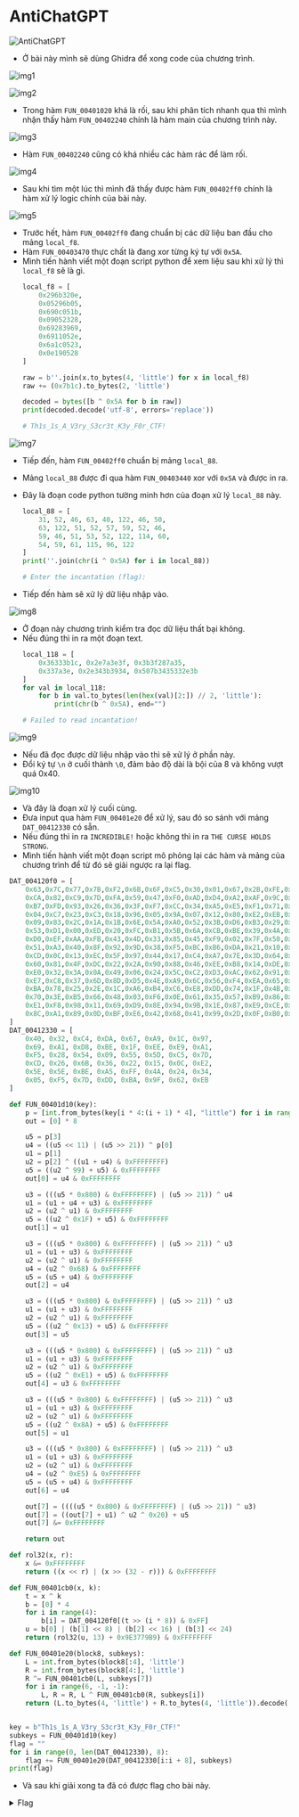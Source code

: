 # AntiChatGPT

![AntiChatGPT](https://github.com/user-attachments/assets/15231185-0f05-47f8-a23b-a57a35a94757)

- Ở bài này mình sẽ dùng Ghidra để xong code của chương trình.

![img1](./images/img1.png)

![img2](./images/img2.png)
- Trong hàm `FUN_00401020` khá là rối, sau khi phân tích nhanh qua thì mình nhận thấy hàm `FUN_00402240` chính là hàm main của chương trình này.

![img3](./images/img3.png)
- Hàm `FUN_00402240` cũng có khá nhiều các hàm rác để làm rối.

![img4](./images/img4.png)
- Sau khi tìm một lúc thì mình đã thấy được hàm `FUN_00402ff0` chính là hàm xử lý logic chính của bài này.

![img5](./images/img5.png)
- Trước hết, hàm `FUN_00402ff0` đang chuẩn bị các dữ liệu ban đầu cho mảng `local_f8`.
- Hàm `FUN_00403470` thực chất là đang xor từng ký tự với `0x5A`.
- Mình tiến hành viết một đoạn script python để xem liệu sau khi xử lý thì `local_f8` sẽ là gì.
    ``` python
    local_f8 = [
        0x296b320e,
        0x05296b05,
        0x690c051b,
        0x09052328,
        0x69283969,
        0x6911052e,
        0x6a1c0523,
        0x0e190528
    ]

    raw = b''.join(x.to_bytes(4, 'little') for x in local_f8)
    raw += (0x7b1c).to_bytes(2, 'little')

    decoded = bytes([b ^ 0x5A for b in raw])
    print(decoded.decode('utf-8', errors='replace'))

    # Th1s_1s_A_V3ry_S3cr3t_K3y_F0r_CTF!
    ```

![img7](./images/img7.png)
- Tiếp đến, hàm `FUN_00402ff0` chuẩn bị mảng `local_88`.
- Mảng `local_88` được đi qua hàm `FUN_00403440` xor với `0x5A` và được in ra.
- Đây là đoạn code python tường minh hơn của đoạn xử lý `local_88` này.
    ``` python
    local_88 = [
        31, 52, 46, 63, 40, 122, 46, 50,
        63, 122, 51, 52, 57, 59, 52, 46,
        59, 46, 51, 53, 52, 122, 114, 60,
        54, 59, 61, 115, 96, 122
    ]
    print(''.join(chr(i ^ 0x5A) for i in local_88))

    # Enter the incantation (flag):
    ```

- Tiếp đến hàm sẽ xử lý dữ liệu nhập vào.

![img8](./images/img8.png)
- Ở đoạn này chương trình kiểm tra đọc dữ liệu thất bại không.
- Nếu đúng thì in ra một đoạn text.
    ``` python
    local_118 = [
        0x36333b1c, 0x2e7a3e3f, 0x3b3f287a35,
        0x337a3e, 0x2e343b3934, 0x507b3435332e3b
    ]
    for val in local_118:
        for b in val.to_bytes(len(hex(val)[2:]) // 2, 'little'):
            print(chr(b ^ 0x5A), end="")
    
    # Failed to read incantation!
    ```

![img9](./images/img9.png)
- Nếu đã đọc được dữ liệu nhập vào thì sẽ xử lý ở phần này.
- Đổi ký tự `\n` ở cuối thành `\0`, đảm bảo độ dài là bội của 8 và không vượt quá 0x40.

![img10](./images/img10.png)
- Và đây là đoạn xử lý cuối cùng.
- Đưa input qua hàm `FUN_00401e20` để xử lý, sau đó so sánh với mảng `DAT_00412330` có sẵn.
- Nếu đúng thì in ra `INCREDIBLE!` hoặc không thì in ra `THE CURSE HOLDS STRONG`.
- Mình tiến hành viết một đoạn script mô phỏng lại các hàm và mảng của chương trình để từ đó sẽ giải ngược ra lại flag.

``` python
DAT_004120f0 = [
    0x63,0x7C,0x77,0x7B,0xF2,0x6B,0x6F,0xC5,0x30,0x01,0x67,0x2B,0xFE,0xD7,0xAB,0x76,
    0xCA,0x82,0xC9,0x7D,0xFA,0x59,0x47,0xF0,0xAD,0xD4,0xA2,0xAF,0x9C,0xA4,0x72,0xC0,
    0xB7,0xFD,0x93,0x26,0x36,0x3F,0xF7,0xCC,0x34,0xA5,0xE5,0xF1,0x71,0xD8,0x31,0x15,
    0x04,0xC7,0x23,0xC3,0x18,0x96,0x05,0x9A,0x07,0x12,0x80,0xE2,0xEB,0x27,0xB2,0x75,
    0x09,0x83,0x2C,0x1A,0x1B,0x6E,0x5A,0xA0,0x52,0x3B,0xD6,0xB3,0x29,0xE3,0x2F,0x84,
    0x53,0xD1,0x00,0xED,0x20,0xFC,0xB1,0x5B,0x6A,0xCB,0xBE,0x39,0x4A,0x4C,0x58,0xCF,
    0xD0,0xEF,0xAA,0xFB,0x43,0x4D,0x33,0x85,0x45,0xF9,0x02,0x7F,0x50,0x3C,0x9F,0xA8,
    0x51,0xA3,0x40,0x8F,0x92,0x9D,0x38,0xF5,0xBC,0xB6,0xDA,0x21,0x10,0xFF,0xF3,0xD2,
    0xCD,0x0C,0x13,0xEC,0x5F,0x97,0x44,0x17,0xC4,0xA7,0x7E,0x3D,0x64,0x5D,0x19,0x73,
    0x60,0x81,0x4F,0xDC,0x22,0x2A,0x90,0x88,0x46,0xEE,0xB8,0x14,0xDE,0x5E,0x0B,0xDB,
    0xE0,0x32,0x3A,0x0A,0x49,0x06,0x24,0x5C,0xC2,0xD3,0xAC,0x62,0x91,0x95,0xE4,0x79,
    0xE7,0xC8,0x37,0x6D,0x8D,0xD5,0x4E,0xA9,0x6C,0x56,0xF4,0xEA,0x65,0x7A,0xAE,0x08,
    0xBA,0x78,0x25,0x2E,0x1C,0xA6,0xB4,0xC6,0xE8,0xDD,0x74,0x1F,0x4B,0xBD,0x8B,0x8A,
    0x70,0x3E,0xB5,0x66,0x48,0x03,0xF6,0x0E,0x61,0x35,0x57,0xB9,0x86,0xC1,0x1D,0x9E,
    0xE1,0xF8,0x98,0x11,0x69,0xD9,0x8E,0x94,0x9B,0x1E,0x87,0xE9,0xCE,0x55,0x28,0xDF,
    0x8C,0xA1,0x89,0x0D,0xBF,0xE6,0x42,0x68,0x41,0x99,0x2D,0x0F,0xB0,0x54,0xBB,0x16
]
DAT_00412330 = [
    0x40, 0x32, 0xC4, 0xDA, 0x67, 0xA9, 0x1C, 0x97,
    0x69, 0xA1, 0xD8, 0xBE, 0x1F, 0xEE, 0xE9, 0xA1,
    0xF5, 0x28, 0x54, 0x09, 0x55, 0x5D, 0xC5, 0x7D,
    0xCD, 0x26, 0x6B, 0x36, 0x22, 0x15, 0x0C, 0xE2,
    0x5E, 0x5E, 0xBE, 0xA5, 0xFF, 0x4A, 0x24, 0x34,
    0x05, 0xF5, 0x7D, 0xDD, 0xBA, 0x9F, 0x62, 0xEB
]

def FUN_00401d10(key):
    p = [int.from_bytes(key[i * 4:(i + 1) * 4], "little") for i in range(4)]
    out = [0] * 8

    u5 = p[3]
    u4 = ((u5 << 11) | (u5 >> 21)) ^ p[0]
    u1 = p[1]
    u2 = p[2] ^ ((u1 + u4) & 0xFFFFFFFF)
    u5 = ((u2 ^ 99) + u5) & 0xFFFFFFFF
    out[0] = u4 & 0xFFFFFFFF

    u3 = (((u5 * 0x800) & 0xFFFFFFFF) | (u5 >> 21)) ^ u4
    u1 = (u1 + u4 + u3) & 0xFFFFFFFF
    u2 = (u2 ^ u1) & 0xFFFFFFFF
    u5 = ((u2 ^ 0x1F) + u5) & 0xFFFFFFFF
    out[1] = u1

    u3 = (((u5 * 0x800) & 0xFFFFFFFF) | (u5 >> 21)) ^ u3
    u1 = (u1 + u3) & 0xFFFFFFFF
    u2 = (u2 ^ u1) & 0xFFFFFFFF
    u4 = (u2 ^ 0x68) & 0xFFFFFFFF
    u5 = (u5 + u4) & 0xFFFFFFFF
    out[2] = u4

    u3 = (((u5 * 0x800) & 0xFFFFFFFF) | (u5 >> 21)) ^ u3
    u1 = (u1 + u3) & 0xFFFFFFFF
    u2 = (u2 ^ u1) & 0xFFFFFFFF
    u5 = ((u2 ^ 0x13) + u5) & 0xFFFFFFFF
    out[3] = u5

    u3 = (((u5 * 0x800) & 0xFFFFFFFF) | (u5 >> 21)) ^ u3
    u1 = (u1 + u3) & 0xFFFFFFFF
    u2 = (u2 ^ u1) & 0xFFFFFFFF
    u5 = ((u2 ^ 0xE1) + u5) & 0xFFFFFFFF
    out[4] = u3 & 0xFFFFFFFF

    u3 = (((u5 * 0x800) & 0xFFFFFFFF) | (u5 >> 21)) ^ u3
    u1 = (u1 + u3) & 0xFFFFFFFF
    u2 = (u2 ^ u1) & 0xFFFFFFFF
    u5 = ((u2 ^ 0x8A) + u5) & 0xFFFFFFFF
    out[5] = u1

    u3 = (((u5 * 0x800) & 0xFFFFFFFF) | (u5 >> 21)) ^ u3
    u1 = (u1 + u3) & 0xFFFFFFFF
    u2 = (u2 ^ u1) & 0xFFFFFFFF
    u4 = (u2 ^ 0xE5) & 0xFFFFFFFF
    u5 = (u5 + u4) & 0xFFFFFFFF
    out[6] = u4

    out[7] = ((((u5 * 0x800) & 0xFFFFFFFF) | (u5 >> 21)) ^ u3)
    out[7] = ((out[7] + u1) ^ u2 ^ 0x20) + u5
    out[7] &= 0xFFFFFFFF

    return out

def rol32(x, r):
    x &= 0xFFFFFFFF
    return ((x << r) | (x >> (32 - r))) & 0xFFFFFFFF

def FUN_00401cb0(x, k):
    t = x ^ k
    b = [0] * 4
    for i in range(4):
        b[i] = DAT_004120f0[(t >> (i * 8)) & 0xFF]
    u = b[0] | (b[1] << 8) | (b[2] << 16) | (b[3] << 24)
    return (rol32(u, 13) + 0x9E3779B9) & 0xFFFFFFFF

def FUN_00401e20(block8, subkeys):
    L = int.from_bytes(block8[:4], 'little')
    R = int.from_bytes(block8[4:], 'little')
    R ^= FUN_00401cb0(L, subkeys[7])
    for i in range(6, -1, -1):
        L, R = R, L ^ FUN_00401cb0(R, subkeys[i])
    return (L.to_bytes(4, 'little') + R.to_bytes(4, 'little')).decode('utf-8')


key = b"Th1s_1s_A_V3ry_S3cr3t_K3y_F0r_CTF!"
subkeys = FUN_00401d10(key)
flag = ""
for i in range(0, len(DAT_00412330), 8):
    flag += FUN_00401e20(DAT_00412330[i:i + 8], subkeys)
print(flag)
```
- Và sau khi giải xong ta đã có được flag cho bài này.

<details>
<summary style="cursor: pointer">Flag</summary>

```
PTITCTF{k1ng_0f_Pt1t_NigM4o_z3ro_d4Y_zxo}
```
</details>